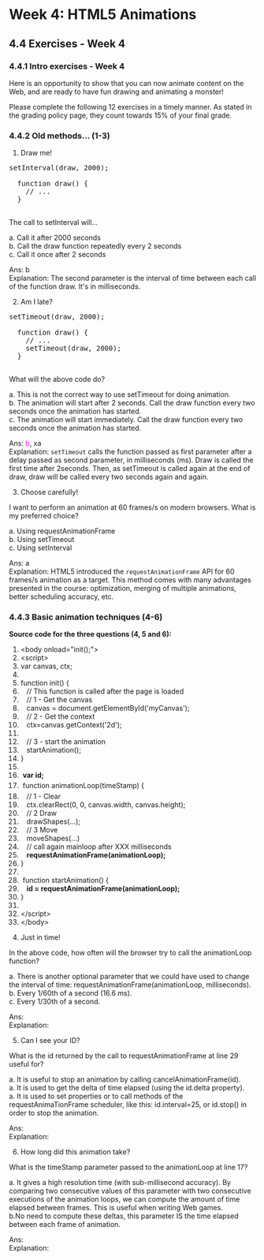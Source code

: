 # Week 4: HTML5 Animations

## 4.4 Exercises - Week 4


### 4.4.1 Intro exercises - Week 4

Here is an opportunity to show that you can now animate content on the Web, and are ready to have fun drawing and animating a monster!

Please complete the following 12 exercises in a timely manner. As stated in the grading policy page, they count towards 15% of your final grade.


### 4.4.2 Old methods... (1-3)

1. Draw me!

  <pre>setInterval(draw, 2000);

  function draw() {
    // ...
  }
  </pre>

  The call to setInterval will...

  a. Call it after 2000 seconds<br/>
  b. Call the draw function repeatedly every 2 seconds<br/>
  c. Call it once after 2 seconds<br/>

  Ans: b<br/>
  Explanation: The second parameter is the interval of time between each call of the function draw. It's in milliseconds.


2. Am I late?

  <pre>setTimeout(draw, 2000);

  function draw() {
    // ...
    setTimeout(draw, 2000);
  }
  </pre>

  What will the above code do?

  a. This is not the correct way to use setTimeout for doing animation.<br/>
  b. The animation will start after 2 seconds. Call the draw function every two seconds once the animation has started.<br/>
  c. The animation will start immediately. Call the draw function every two seconds once the animation has started.<br/>

  Ans: <span style="color: magenta;">b</span>, xa<br/>
  Explanation: `setTimeout` calls the function passed as first parameter after a delay passed as second parameter, in milliseconds (ms). Draw is called the first time after 2seconds. Then, as setTimeout is called again at the end of draw, draw will be called every two seconds again and again.


3. Choose carefully!

  I want to perform an animation at 60 frames/s on modern browsers. What is my preferred choice?

  a. Using requestAnimationFrame<br/>
  b. Using setTimeout<br/>
  c. Using setInterval<br/>

  Ans: a<br/>
  Explanation: HTML5 introduced the `requestAnimationFrame` API for 60 frames/s animation as a target. This method comes with many advantages presented in the course: optimization, merging of multiple animations, better scheduling accuracy, etc.


### 4.4.3 Basic animation techniques (4-6)

__Source code for the three questions (4, 5 and 6):__

<div class="source-code"><ol class="linenums">
<li class="L0" style="margin-bottom: 0px;" value="1"><span class="tag">&lt;body</span><span class="pln"> </span><span class="atn">onload</span><span class="pun">=</span><span class="atv">"</span><span class="pln">init</span><span class="pun">();</span><span class="atv">"</span><span class="tag">&gt;</span><span class="pln"> </span></li>
<li class="L1" style="margin-bottom: 0px;"><span class="tag">&lt;script&gt;</span></li>
<li class="L2" style="margin-bottom: 0px;"><span class="pln"> </span><span class="kwd">var</span><span class="pln"> canvas</span><span class="pun">,</span><span class="pln"> ctx</span><span class="pun">;</span></li>
<li class="L3" style="margin-bottom: 0px;"><span class="pln"> </span></li>
<li class="L4" style="margin-bottom: 0px;"><span class="pln"> </span><span class="kwd">function</span><span class="pln"> init</span><span class="pun">()</span><span class="pln"> </span><span class="pun">{</span></li>
<li class="L5" style="margin-bottom: 0px;"><span class="pln">&nbsp; &nbsp;</span><span class="com">// This function is called after the page is loaded</span></li>
<li class="L6" style="margin-bottom: 0px;"><span class="pln">&nbsp; &nbsp;</span><span class="com">// 1 - Get the canvas</span></li>
<li class="L7" style="margin-bottom: 0px;"><span class="pln">&nbsp; &nbsp;canvas </span><span class="pun">=</span><span class="pln"> document</span><span class="pun">.</span><span class="pln">getElementById</span><span class="pun">(</span><span class="str">'myCanvas'</span><span class="pun">);</span></li>
<li class="L8" style="margin-bottom: 0px;"><span class="pln">&nbsp; &nbsp;</span><span class="com">// 2 - Get the context</span></li>
<li class="L9" style="margin-bottom: 0px;"><span class="pln">&nbsp; &nbsp;ctx</span><span class="pun">=</span><span class="pln">canvas</span><span class="pun">.</span><span class="pln">getContext</span><span class="pun">(</span><span class="str">'2d'</span><span class="pun">);</span></li>
<li class="L0" style="margin-bottom: 0px;"><span class="pln"> </span></li>
<li class="L1" style="margin-bottom: 0px;"><span class="pln">&nbsp; &nbsp;</span><span class="com">// 3 - start the animation</span></li>
<li class="L2" style="margin-bottom: 0px;"><span class="pln">&nbsp; &nbsp;startAnimation</span><span class="pun">();</span></li>
<li class="L3" style="margin-bottom: 0px;"><span class="pln"> </span><span class="pun">}</span></li>
<li class="L4" style="margin-bottom: 0px;"><span class="pln">&nbsp;</span></li>
<li class="L5" style="margin-bottom: 0px;"><span class="kwd">&nbsp;<strong>var</strong></span><strong><span class="pln"> id</span><span class="pun">;</span></strong></li>
<li class="L6" style="margin-bottom: 0px;"><span class="kwd">&nbsp;function</span><span class="pln"> animationLoop</span><span class="pun">(<span style="line-height: 25.6000003814697px;">timeStamp</span>)</span><span class="pln"> </span><span class="pun">{</span></li>
<li class="L7" style="margin-bottom: 0px;"><span class="pln">&nbsp; &nbsp;</span><span class="com">// 1 - Clear</span></li>
<li class="L8" style="margin-bottom: 0px;"><span class="pln">&nbsp; &nbsp;ctx</span><span class="pun">.</span><span class="pln">clearRect</span><span class="pun">(</span><span class="lit">0</span><span class="pun">,</span><span class="pln"> </span><span class="lit">0</span><span class="pun">,</span><span class="pln"> canvas</span><span class="pun">.</span><span class="pln">width</span><span class="pun">,</span><span class="pln"> canvas</span><span class="pun">.</span><span class="pln">height</span><span class="pun">);</span></li>
<li class="L9" style="margin-bottom: 0px;"><span class="pln">&nbsp; &nbsp;</span><span class="com">// 2 Draw</span></li>
<li class="L0" style="margin-bottom: 0px;"><span class="pln">&nbsp; &nbsp;drawShapes</span><span class="pun">(...);</span></li>
<li class="L1" style="margin-bottom: 0px;"><span class="pln">&nbsp; &nbsp;</span><span class="com">// 3 Move</span></li>
<li class="L2" style="margin-bottom: 0px;"><span class="pln">&nbsp; &nbsp;moveShapes</span><span class="pun">(...)</span></li>
<li class="L3" style="margin-bottom: 0px;"><span class="pln">&nbsp; &nbsp;</span><span class="com">// call again mainloop after XXX milliseconds</span></li>
<li class="L4" style="margin-bottom: 0px;"><span class="pln">&nbsp; &nbsp;</span><strong><span class="pln">requestAnimationFrame</span><span class="pun">(</span><span class="pln">animationLoop</span><span class="pun">);</span></strong></li>
<li class="L5" style="margin-bottom: 0px;"><span class="pln"> </span><span class="pun">}</span><span class="pln"> </span></li>
<li class="L6" style="margin-bottom: 0px;"><span class="pln">&nbsp;</span></li>
<li class="L7" style="margin-bottom: 0px;"><span class="kwd">&nbsp;function</span><span class="pln"> startAnimation</span><span class="pun">()</span><span class="pln"> </span><span class="pun">{</span></li>
<li class="L8" style="margin-bottom: 0px;"><span class="pln">&nbsp; &nbsp;<strong>id </strong></span><strong><span class="pun">=</span><span class="pln"> requestAnimationFrame</span><span class="pun">(</span><span class="pln">animationLoop</span><span class="pun">);</span></strong></li>
<li class="L9" style="margin-bottom: 0px;"><span class="pln"> </span><span class="pun">}</span></li>
<li class="L0" style="margin-bottom: 0px;"><span class="pln">&nbsp;</span></li>
<li class="L5" style="margin-bottom: 0px;"><span class="tag">&lt;/script&gt;</span></li>
<li class="L6" style="margin-bottom: 0px;"><span class="tag">&lt;/body&gt;</span></li>
</ol></div>


4. Just in time!

  In the above code, how often will the browser try to call the animationLoop function?

  a. There is another optional parameter that we could have used to change the interval of time: requestAnimationFrame(animationLoop, milliseconds).<br/>
  b. Every 1/60th of a second (16.6 ms).<br/>
  c. Every 1/30th of a second.<br/>

  Ans: <br/>
  Explanation: 


5. Can I see your ID?

  What is the id returned by the call to requestAnimationFrame at line 29 useful for?

  a. It is useful to stop an animation by calling cancelAnimationFrame(id).<br/>
  a. It is used to get the delta of time elapsed (using the id.delta property).<br/>
  a. It is used to set properties or to call methods of the requestAnimaTionFrame scheduler, like this: id.interval=25, or id.stop() in order to stop the animation.<br/>

  Ans: <br/>
  Explanation: 


6. How long did this animation take?

  What is the timeStamp parameter passed to the animationLoop at line 17?

  a. It gives a high resolution time (with sub-millisecond accuracy). By comparing two consecutive values of this parameter with two consecutive executions of the animation loops, we can compute the amount of time elapsed between frames. This is useful when writing Web games.<br/>
  b.No need to compute these deltas, this parameter IS the time elapsed between each frame of animation.<br/>

  Ans: <br/>
  Explanation: 

